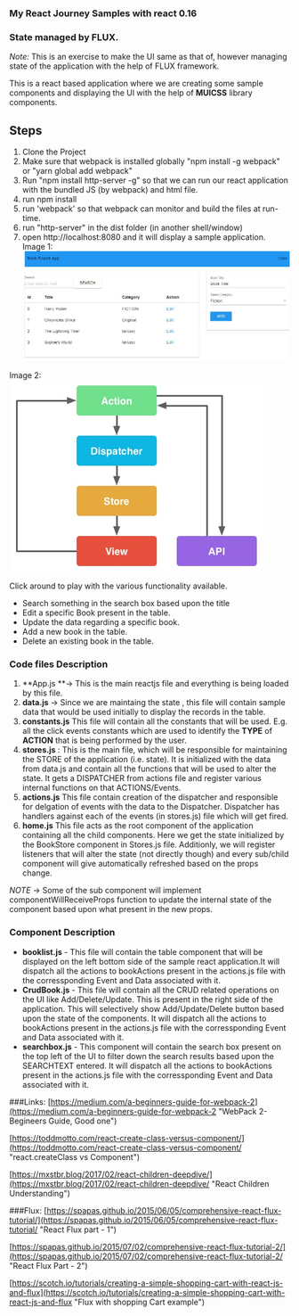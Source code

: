 ### My React Journey  Samples with react 0.16
### State managed by **FLUX**.

*Note:* This is an exercise to make the UI same as that of, however managing state of the application with the help of FLUX framework. 

This is a react based application where we are creating some sample components and displaying the UI with the help of **MUICSS** library components. 

## Steps
1. Clone the Project
2. Make sure that webpack is installed globally "npm install -g webpack" or "yarn global add webpack"
3. Run "npm install http-server -g" so that we can run our react application with the bundled JS (by webpack) and html file. 
3. run npm install
4. run 'webpack' so that webpack can monitor and build the files at run-time.
5. run "http-server" in the dist folder (in another shell/window) 
6. open http://localhost:8080 and it will display a sample application. 
  Image 1: 
   ![](https://github.com/panbhatt/ReactTutBookSearchWithFlux/blob/master/images/initial_image.JPG)

  Image 2: 
   ![](https://github.com/panbhatt/ReactTutBookSearchWithFlux/blob/master/images/FLUX_image.jpg)	

Click around to play with the various functionality available. 

- Search something in the search box based upon the title
- Edit a specific Book present in the table. 
- Update the data regarding a specific book. 
- Add a new book in the table. 
- Delete an existing book in the table. 

### Code files Description  ###
1. **App.js **-> This is the main reactjs file and everything is being loaded by this file. 
2. **data.js** -> Since we are maintaing the state , this file will contain sample data that would be used initially to display the records in the table. 
3. **constants.js** This file will contain all the constants that will be used. E.g. all the click events constants which are used to identify the **TYPE** of **ACTION** that is being performed by the user. 
4. **stores.js** : This is the main file, which will be responsible for maintaining the STORE of the application (i.e. state). It is initialized with the data from data.js and contain all the functions that will be used to alter the state. It gets a DISPATCHER from actions file and register various internal functions on that ACTIONS/Events.
5. **actions.js** This file contain creation of the dispatcher and responsible for delgation of events with the data to the Dispatcher. Dispatcher has handlers against each of the events (in stores.js) file which will get fired. 
6. **home.js** This file acts as the root component of the application containing all the child components. Here we get the state initialized by the BookStore component in Stores.js file. Additionly, we will register listeners that will alter the state (not directly though) and every sub/child component will give automatically refreshed based on the props change.

  *NOTE* -> Some of the sub component will implement componentWillReceiveProps function to update the internal state of the component based upon what present in the new props.  

### Component Description ###
- **booklist.js** - This file will contain the table component that will be displayed on the left bottom side of the sample react application.It will dispatch all the actions to bookActions present in the actions.js file with the corressponding Event and Data associated with it.  
- **CrudBook.js** - This file will contain all the CRUD related operations on the UI like Add/Delete/Update. This is present in the right side of the application. This will selectively show Add/Update/Delete button based upon the state of the components. It will dispatch all the actions to bookActions present in the actions.js file with the corressponding Event and Data associated with it. 
- **searchbox.js** - This component will contain the search box present on the top left of the UI to filter down the search results based upon the SEARCHTEXT entered. It will dispatch all the actions to bookActions present in the actions.js file with the corressponding Event and Data associated with it.   

###Links:
[https://medium.com/a-beginners-guide-for-webpack-2](https://medium.com/a-beginners-guide-for-webpack-2 "WebPack  2- Begineers Guide, Good one")

[https://toddmotto.com/react-create-class-versus-component/](https://toddmotto.com/react-create-class-versus-component/ "react.createClass vs Component")

[https://mxstbr.blog/2017/02/react-children-deepdive/](https://mxstbr.blog/2017/02/react-children-deepdive/ "React Children Understanding")

###Flux: 
[https://spapas.github.io/2015/06/05/comprehensive-react-flux-tutorial/](https://spapas.github.io/2015/06/05/comprehensive-react-flux-tutorial/ "React Flux part - 1")

[https://spapas.github.io/2015/07/02/comprehensive-react-flux-tutorial-2/](https://spapas.github.io/2015/07/02/comprehensive-react-flux-tutorial-2/ "React Flux Part - 2")

[https://scotch.io/tutorials/creating-a-simple-shopping-cart-with-react-js-and-flux](https://scotch.io/tutorials/creating-a-simple-shopping-cart-with-react-js-and-flux "Flux with shopping Cart example")


